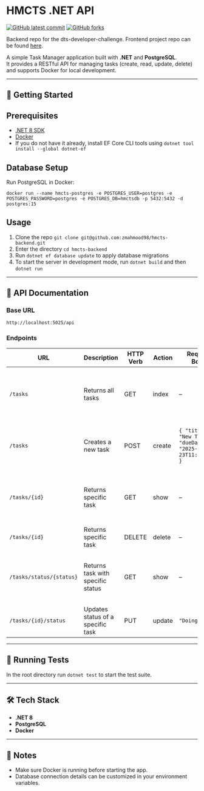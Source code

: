 # HMCTS .NET API

<!-- badges -->
[![GitHub latest commit](https://img.shields.io/github/last-commit/zmahmood98/hmcts-backend.svg)](https://github.com/zmahmood98/hmcts-backend/commit/)
[![GitHub forks](https://img.shields.io/github/forks/zmahmood98/hmcts-backend.svg)](https://github.com/zmahmood98/hmcts-backend)

Backend repo for the dts-developer-challenge. Frontend project repo can be found [here](https://github.com/zmahmood98/hmcts-frontend).

A simple Task Manager application built with **.NET** and **PostgreSQL**.  
It provides a RESTful API for managing tasks (create, read, update, delete) and supports Docker for local development.  

---
## 🚀 Getting Started

## Prerequisites
- [.NET 8 SDK](https://dotnet.microsoft.com/download)
- [Docker](https://www.docker.com/)
- If you do not have it already, install EF Core CLI tools using `dotnet tool install --global dotnet-ef`

## Database Setup
Run PostgreSQL in Docker:

```
docker run --name hmcts-postgres -e POSTGRES_USER=postgres -e POSTGRES_PASSWORD=postgres -e POSTGRES_DB=hmctsdb -p 5432:5432 -d postgres:15
```

## Usage
1. Clone the repo `git clone git@github.com:zmahmood98/hmcts-backend.git`
2. Enter the directory `cd hmcts-backend`
3. Run `dotnet ef database update` to apply database migrations
4. To start the server in development mode, run `dotnet build` and then `dotnet run` 

---

## 📖 API Documentation

### Base URL
```
http://localhost:5025/api
```
### Endpoints

| **URL**                 |**Description**                  | **HTTP Verb** | **Action** | **Request Body**                                                                   | **Response Example** |
|-------------------------|---------------------------------|---------------|------------|------------------------------------------------------------------------------------|----------------------|
| `/tasks`                |Returns all tasks                | GET           | index      | –                                                                                  | <pre><code>[{ "id": 1, "title": "Finish project", "description": null, "status": "To do", "dueDate": "2025-09-24T18:13:32.254982+01:00" }]</code></pre> |
| `/tasks`                |Creates a new task               | POST          | create     | <pre><code>{ "title": "New Task", "dueDate": "2025-09-23T11:00:00Z" }</code></pre> | - |
| `/tasks/{id}`           |Returns specific task            | GET           | show       | –                                                                                  | <pre><code>{ "id": 1, "title": "Finish project", "description": null, "status": "To do", "dueDate": "2025-09-24T18:13:32.254982+01:00" }</code></pre>   |
| `/tasks/{id}`           |Returns specific task            | DELETE        | delete     | –                                                                                  | - |
| `/tasks/status/{status}`|Returns task with specific status| GET           | show       | –                                                                                  | <pre><code>[{ "id": 1, "title": "Finish project", "description": null, "status": "Done", "dueDate": "2025-09-24T18:13:32.254982+01:00" }]</code></pre> |
| `/tasks/{id}/status`    |Updates status of a specific task| PUT           | update     | <pre><code>"Doing"</code></pre>                                                    | - |

---

## 🧪 Running Tests
In the root directory run `dotnet test` to start the test suite.

---

## 🛠 Tech Stack
- **.NET 8**
- **PostgreSQL**
- **Docker**

---

## 📌 Notes
- Make sure Docker is running before starting the app.  
- Database connection details can be customized in your environment variables.  
